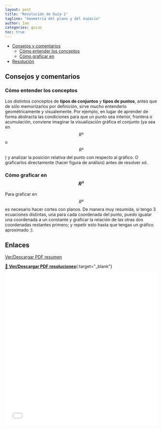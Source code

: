 ```yaml
---
layout: post
title: "Resolución de Guía 1"
tagline: "Geometría del plano y del espacio"
author: Ian
categories: guias
toc: true
---
```



<!-- TOC -->

- [Consejos y comentarios](#consejos-y-comentarios)
    - [Cómo entender los conceptos](#c%C3%B3mo-entender-los-conceptos)
    - [Cómo graficar en](#c%C3%B3mo-graficar-en)
- [Resolución](#resoluci%C3%B3n)

<!-- /TOC -->
## Consejos y comentarios
### Cómo entender los conceptos
Los distintos conceptos de **tipos de conjuntos** y **tipos de puntos**, antes que de sólo memorizarlos por definición, sirve mucho entenderlo geométricamente y visualemente. Por ejemplo, en lugar de aprender de forma abstracta las condiciones para que un punto sea interior, frontera o acumulación, conviene imaginar la visualización gráfica el conjunto (ya sea en $$R³$$ o $$R²$$) y analizar la posición relativa del punto con respecto al gráfico. O graficarlos directamente (hacer figura de análisis) antes de resolver xd. 

### Cómo graficar en $$R³$$
Para graficar en $$R³$$ es necesario hacer cortes con planos. De manera muy resumida, si tengo 3 ecuaciones distintas, una para cada coordenada del punto, puedo igualar una coordenada a un constante y graficar la relación de las otras dos coordenadas restantes primero; y repetir esto hasta que tengas un gráfico aproximado :).


## Enlaces
[Ver/Descargar PDF resumen](../../../../docs/resumenes/Resumen_Guia1.pdf)

[📄 **Ver/Descargar PDF resoluciones**](../../../../docs/resoluciones/Resolucion_Guia1.pdf){:target="_blank"}
<div class="pdf-container">
  <embed 
    src="../../../../docs/resoluciones/Resolucion_Guia1.pdf#toolbar=0&view=FitH" 
    type="application/pdf" 
    width="100%" 
    height="500px"
  >
</div>

